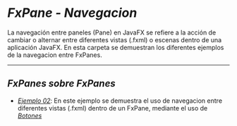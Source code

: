 # _FxPane - Navegacion_

La navegación entre paneles (Pane) en JavaFX se refiere a la acción de cambiar o alternar
entre diferentes vistas (.fxml) o escenas dentro de una aplicación JavaFX. En esta carpeta se
demuestran los diferentes ejemplos de la navegacion entre FxPanes.


---

## _FxPanes sobre FxPanes_

- [_Ejemplo 02_](./Ejemplo_02): En este ejemplo se demuestra el uso de navegacion entre
diferentes vistas (.fxml) dentro de un FxPane, mediante el uso de [_Botones_](https://github.com/MrZLeviatan/Conceptos_EnJavaFx/tree/master/FxBotones)
